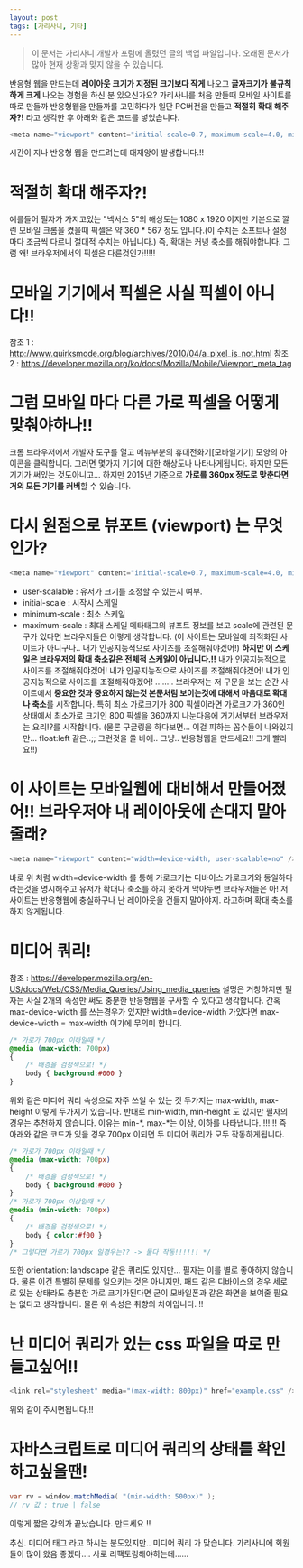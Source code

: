 ```yaml
---
layout: post
tags: [가리사니, 기타]
---
```


> 이 문서는 가리사니 개발자 포럼에 올렸던 글의 백업 파일입니다.
오래된 문서가 많아 현재 상황과 맞지 않을 수 있습니다.


반응형 웹을 만드는데 **레이아웃 크기가 지정된 크기보다 작게** 나오고 **글자크기가 불규칙하게 크게** 나오는 경험을 하신 분 있으신가요?
가리사니를 처음 만들때 모바일 사이트를 따로 만들까 반응형웹을 만들까를 고민하다가 일단 PC버전을 만들고 **적절히 확대 해주자?!** 라고 생각한 후 아래와 같은 코드를 넣었습니다.
``` java
<meta name="viewport" content="initial-scale=0.7, maximum-scale=4.0, minimum-scale=0.5, user-scalable=no" />
```
시간이 지나 반응형 웹을 만드려는데 대재앙이 발생합니다.!!


# 적절히 확대 해주자?!
예를들어 필자가 가지고있는 "넥서스 5"의 해상도는 1080 x 1920 이지만 기본으로 깔린 모바일 크롬을 켰을때 픽셀은 약 360 * 567 정도 입니다.(이 수치는 소프트나 설정마다 조금씩 다르니 절대적 수치는 아닙니다.)
즉, 확대는 커녕 축소를 해줘야합니다. 그럼 왜! 브라우저에서의 픽셀은 다른것인가!!!!!


# 모바일 기기에서 픽셀은 사실 픽셀이 아니다!!
참조 1 : http://www.quirksmode.org/blog/archives/2010/04/a_pixel_is_not.html
참조 2 : https://developer.mozilla.org/ko/docs/Mozilla/Mobile/Viewport_meta_tag


# 그럼 모바일 마다 다른 가로 픽셀을 어떻게 맞춰야하나!!
크롬 브라우저에서 개발자 도구를 열고 메뉴부분의 휴대전화기[모바일기기] 모양의 아이콘을 클릭합니다.
그러면 몇가지 기기에 대한 해상도나 나타나게됩니다.
하지만 모든 기기가 써있는 것도아니고... 하지만 2015년 기준으로 **가로를 360px 정도로 맞춘다면 거의 모든 기기를 커버**할 수 있습니다.


# 다시 원점으로 뷰포트 (viewport) 는 무엇인가?
``` java
<meta name="viewport" content="initial-scale=0.7, maximum-scale=4.0, minimum-scale=0.5, user-scalable=no" />
```
- user-scalable : 유저가 크기를 조정할 수 있는지 여부.
- initial-scale : 시작시 스케일
- minimum-scale : 최소 스케일
- maximum-scale : 최대 스케일
메타태그의 뷰포트 정보를 보고 scale에 관련된 문구가 있다면 브라우저들은 이렇게 생각합니다.
(이 사이트는 모바일에 최적화된 사이트가 아니구나.. 내가 인공지능적으로 사이즈를 조절해줘야겠어!)
**하지만 이 스케일은 브라우저의 확대 축소같은 전체적 스케일이 아닙니다.!!**
내가 인공지능적으로 사이즈를 조절해줘야겠어!
내가 인공지능적으로 사이즈를 조절해줘야겠어!
내가 인공지능적으로 사이즈를 조절해줘야겠어!
........
브라우저는 저 구문을 보는 순간 사이트에서 **중요한 것과 중요하지 않는것 본문처럼 보이는것에 대해서 마음대로 확대나 축소**를 시작합니다.
특히 최소 가로크기가 800 픽셀이라면 가로크기가 360인 상태에서 최소가로 크기인 800 픽셀을 360까지 나눈다음에 거기서부터 브라우저는 요리!?를 시작합니다.
(물론 구글링을 하다보면... 이걸 피하는 꼼수들이 나와있지만... float:left 같은..;; 그런것을 쓸 바에.. 그냥.. 반응형웹을 만드세요!! 그게 빨라요!!)


# 이 사이트는 모바일웹에 대비해서 만들어졌어!! 브라우저야 내 레이아웃에 손대지 말아줄래?
``` java
<meta name="viewport" content="width=device-width, user-scalable=no" />
```
바로 위 처럼 width=device-width 를 통해 가로크기는 디바이스 가로크기와 동일하다 라는것을 명시해주고 유저가 확대나 축소를 하지 못하게 막아두면
브라우저들은 아! 저사이트는 반응형웹에 충실하구나 난 레이아웃을 건들지 말아야지. 라고하며 확대 축소를 하지 않게됩니다.


# 미디어 쿼리!
참조 : https://developer.mozilla.org/en-US/docs/Web/CSS/Media_Queries/Using_media_queries
설명은 거창하지만 필자는 사실 2개의 속성만 써도 충분한 반응형웹을 구사할 수 있다고 생각합니다.
간혹 max-device-width 를 쓰는경우가 있지만 width=device-width 가있다면 max-device-width = max-width 이기에 무의미 합니다.
``` css
/* 가로가 700px 이하일때 */
@media (max-width: 700px)
{
	/* 배경을 검정색으로! */
	body { background:#000 }
}
```
위와 같은 미디어 쿼리 속성으로 자주 쓰일 수 있는 것 두가지는
max-width, max-height 이렇게 두가지가 있습니다.
반대로 min-width, min-height 도 있지만 필자의 경우는 추천하지 않습니다.
이유는 min-*, max-*는 이상, 이하를 나타냅니다..!!!!!!
즉 아래와 같은 코드가 있을 경우 700px 이되면 두 미디어 쿼리가 모두 작동하게됩니다.
``` css
/* 가로가 700px 이하일때 */
@media (max-width: 700px)
{
	/* 배경을 검정색으로! */
	body { background:#000 }
}
/* 가로가 700px 이상일때 */
@media (min-width: 700px)
{
	/* 배경을 검정색으로! */
	body { color:#f00 }
}
/* 그렇다면 가로가 700px 일경우는?? -> 둘다 작동!!!!!! */
```
또한 orientation: landscape 같은 쿼리도 있지만... 필자는 이를 별로 좋아하지 않습니다.
물론 이건 특별히 문제를 일으키는 것은 아니지만.
패드 같은 디바이스의 경우 세로로 있는 상태라도 충분한 가로 크기가된다면 굳이 모바일폰과 같은 화면을 보여줄 필요는 없다고 생각합니다.
물론 위 속성은 취향의 차이입니다. !!


# 난 미디어 쿼리가 있는 css 파일을 따로 만들고싶어!!
``` java
<link rel="stylesheet" media="(max-width: 800px)" href="example.css" />
```
위와 같이 주시면됩니다.!!


# 자바스크립트로 미디어 쿼리의 상태를 확인하고싶을땐!
``` java
var rv = window.matchMedia( "(min-width: 500px)" );
// rv 값 : true | false
```



이렇게 짧은 강의가 끝났습니다. 만드세요 !!



추신.
미디어 태그 라고 하시는 분도있지만.. 미디어 쿼리 가 맞습니다.
가리사니에 회원들이 많이 왔음 좋겠다....
사로 리팩토링해야하는데......